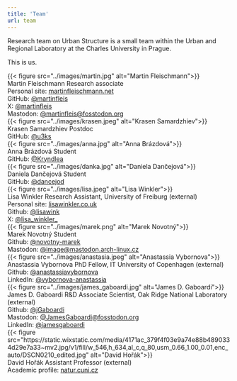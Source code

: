 ```yaml
---
title: 'Team'
url: team
---
```


Research team on Urban Structure is a small team within the Urban and Regional Laboratory at the Charles University in Prague.

This is us.

<div class="split-container">
    <div class="left-side">
        {{< figure src="../images/martin.jpg" alt="Martin Fleischmann">}}
    </div>
    <div class="right-side">
        <div>
            <span class="name">Martin Fleischmann</span> Research associate
            <br>
            <span class="pygment">Personal site:</span> <a href="https://martinfleischmann.net/">martinfleischmann.net</a>
            <br>
            <span class="pygment">GitHub:</span> <a href="https://github.com/martinfleis">@martinfleis</a>
            <br>
            <span class="pygment">X:</span> <a href="https://twitter.com/martinfleis">@martinfleis</a>
            <br>
            <span class="pygment">Mastodon:</span> <a href="https://fosstodon.org/@martinfleis">@martinfleis@fosstodon.org</a>
        </div>
    </div>
</div>

<div class="split-container">
    <div class="left-side">
        {{< figure src="../images/krasen.jpeg" alt="Krasen Samardzhiev">}}
    </div>
    <div class="right-side">
        <div>
            <span class="name">Krasen Samardzhiev</span> Postdoc
            <br>
            <span class="pygment">GitHub:</span> <a href="https://github.com/u3ks">@u3ks</a>
        </div>
    </div>
</div>

<div class="split-container">
    <div class="left-side">
        {{< figure src="../images/anna.jpg" alt="Anna Brázdová">}}
    </div>
    <div class="right-side">
        <div>
            <span class="name">Anna Brázdová</span> Student
            <br>
            <span class="pygment">GitHub:</span> <a href="https://github.com/Kryndlea">@Kryndlea</a>
        </div>
    </div>
</div>

<div class="split-container">
    <div class="left-side">
        {{< figure src="../images/danka.jpg" alt="Daniela Dančejová">}}
    </div>
    <div class="right-side">
        <div>
            <span class="name">Daniela Dančejová</span> Student
            <br>
            <span class="pygment">GitHub:</span> <a href="https://github.com/dancejod">@dancejod</a>
        </div>
    </div>
</div>

<div class="split-container">
    <div class="left-side">
        {{< figure src="../images/lisa.jpeg" alt="Lisa Winkler">}}
    </div>
    <div class="right-side">
        <div>
            <span class="name">Lisa Winkler</span> Research Assistant, University of Freiburg (external)
            <br>
            <span class="pygment">Personal site:</span> <a href="https://lisawinkler.co.uk/">lisawinkler.co.uk</a>
            <br>
            <span class="pygment">Github:</span> <a href="https://github.com/lisawink">@lisawink</a>
            <br>
            <span class="pygment">X:</span> <a href="https://twitter.com/lisa_winkler_">@lisa_winkler_</a>
        </div>
    </div>
</div>


<div class="split-container">
    <div class="left-side">
        {{< figure src="../images/marek.png" alt="Marek Novotný">}}
    </div>
    <div class="right-side">
        <div>
            <span class="name">Marek Novotný</span> Student
            <br>
            <span class="pygment">Github:</span> <a href="https://github.com/novotny-marek">@novotny-marek</a>
            <br>
            <span class="pygment">Mastodon:</span> <a href="https://mastodon.arch-linux.cz/@image">@image@mastodon.arch-linux.cz</a>
        </div>
    </div>
</div>

<div class="split-container">
    <div class="left-side">
        {{< figure src="../images/anastasia.jpeg" alt="Anastassia Vybornova">}}
    </div>
    <div class="right-side">
        <div>
            <span class="name">Anastassia Vybornova</span> PhD Fellow, IT University of Copenhagen (external)
            <br>
            <span class="pygment">Github:</span> <a href="https://github.com/anastassiavybornova">@anastassiavybornova</a>
            <br>
            <span class="pygment">LinkedIn:</span> <a href="https://www.linkedin.com/in/vybornova-anastassia/">@vybornova-anastassia</a>
        </div>
    </div>
</div>

<div class="split-container">
    <div class="left-side">
        {{< figure src="../images/james_gaboardi.jpg" alt="James D. Gaboardi">}}
    </div>
    <div class="right-side">
        <div>
            <span class="name">James D. Gaboardi</span> R&D Associate Scientist, Oak Ridge National Laboratory (external)
            <br>
            <span class="pygment">Github:</span> <a href="https://github.com/jGaboardi">@jGaboardi</a>
            <br>
            <span class="pygment">Mastodon:</span> <a href="https://fosstodon.org/@JamesGaboardi">@JamesGaboardi@fosstodon.org</a>
            <br>
            <span class="pygment">LinkedIn:</span> <a href="https://www.linkedin.com/in/jamesgaboardi">@jamesgaboardi</a>
        </div>
    </div>
</div>

<div class="split-container">
    <div class="left-side">
        {{< figure src="https://static.wixstatic.com/media/4171ac_379f4f03e9a74e88b4890334d29e7a33~mv2.jpg/v1/fill/w_546,h_634,al_c,q_80,usm_0.66_1.00_0.01,enc_auto/DSCN0210_edited.jpg" alt="David Hořák">}}
    </div>
    <div class="right-side">
        <div>
            <span class="name">David Hořák</span> Assistant Professor (external)
            <br>
            <span class="pygment">Academic profile:</span> <a href="https://www.natur.cuni.cz/biology/ecology/people/david-horak?set_language=en">natur.cuni.cz</a>
        </div>
    </div>
</div>
